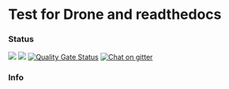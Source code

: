 # Test for Drone and readthedocs

### Status
[<img src="https://readthedocs.org/projects/swedendemo/badge/">](https://swedendemo.readthedocs.io/en/latest/) [<img src="https://cloud.drone.io/api/badges/tlwt/Productive4SwedenDemo/status.svg">](https://cloud.drone.io/tlwt/Productive4SwedenDemo) [![Quality Gate Status](https://sonarcloud.io/api/project_badges/measure?project=tlwt%3AProductive4SwedenDemo&metric=alert_status)](https://sonarcloud.io/dashboard?id=tlwt%3AProductive4SwedenDemo)  [![Chat on gitter](http://badges.gitter.im/gitterHQ/gitter.svg)](https://gitter.im/Productive4SwedenDemo/community)




### Info

